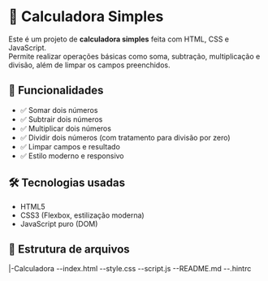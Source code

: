 # 🧮 Calculadora Simples

Este é um projeto de **calculadora simples** feita com HTML, CSS e JavaScript.  
Permite realizar operações básicas como soma, subtração, multiplicação e divisão, além de limpar os campos preenchidos.


## 🚀 Funcionalidades

- ✅ Somar dois números
- ✅ Subtrair dois números
- ✅ Multiplicar dois números
- ✅ Dividir dois números (com tratamento para divisão por zero)
- ✅ Limpar campos e resultado
- ✅ Estilo moderno e responsivo

## 🛠️ Tecnologias usadas

- HTML5
- CSS3 (Flexbox, estilização moderna)
- JavaScript puro (DOM)

## 📂 Estrutura de arquivos
|-Calculadora
 --index.html
 --style.css
 --script.js
 --README.md
 --.hintrc
